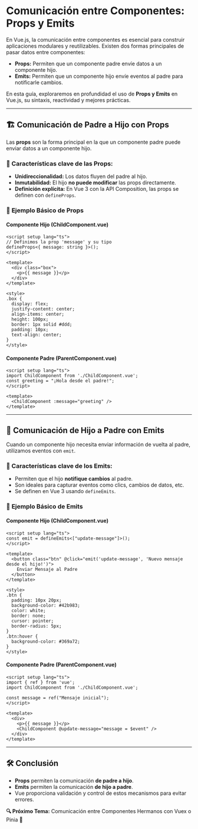 # Comunicación entre Componentes: Props y Emits

En Vue.js, la comunicación entre componentes es esencial para construir aplicaciones modulares y reutilizables. Existen dos formas principales de pasar datos entre componentes:

- **Props:** Permiten que un componente padre envíe datos a un componente hijo.
- **Emits:** Permiten que un componente hijo envíe eventos al padre para notificarle cambios.

En esta guía, exploraremos en profundidad el uso de **Props y Emits** en Vue.js, su sintaxis, reactividad y mejores prácticas.

---

## 🏗️ Comunicación de Padre a Hijo con Props

Las **props** son la forma principal en la que un componente padre puede enviar datos a un componente hijo.

### 📌 Características clave de las Props:
- **Unidireccionalidad:** Los datos fluyen del padre al hijo.
- **Inmutabilidad:** El hijo **no puede modificar** las props directamente.
- **Definición explícita:** En Vue 3 con la API Composition, las props se definen con `defineProps`.

### 📝 **Ejemplo Básico de Props**

#### **Componente Hijo (ChildComponent.vue)**
```vue
<script setup lang="ts">
// Definimos la prop 'message' y su tipo
defineProps<{ message: string }>();
</script>

<template>
  <div class="box">
    <p>{{ message }}</p>
  </div>
</template>

<style>
.box {
  display: flex;
  justify-content: center;
  align-items: center;
  height: 100px;
  border: 1px solid #ddd;
  padding: 10px;
  text-align: center;
}
</style>
```

#### **Componente Padre (ParentComponent.vue)**
```vue
<script setup lang="ts">
import ChildComponent from './ChildComponent.vue';
const greeting = "¡Hola desde el padre!";
</script>

<template>
  <ChildComponent :message="greeting" />
</template>
```

---

## 🔄 Comunicación de Hijo a Padre con Emits

Cuando un componente hijo necesita enviar información de vuelta al padre, utilizamos eventos con `emit`.

### 📌 Características clave de los Emits:
- Permiten que el hijo **notifique cambios** al padre.
- Son ideales para capturar eventos como clics, cambios de datos, etc.
- Se definen en Vue 3 usando `defineEmits`.

### 📝 **Ejemplo Básico de Emits**

#### **Componente Hijo (ChildComponent.vue)**
```vue
<script setup lang="ts">
const emit = defineEmits<["update-message"]>();
</script>

<template>
  <button class="btn" @click="emit('update-message', 'Nuevo mensaje desde el hijo!')">
    Enviar Mensaje al Padre
  </button>
</template>

<style>
.btn {
  padding: 10px 20px;
  background-color: #42b983;
  color: white;
  border: none;
  cursor: pointer;
  border-radius: 5px;
}
.btn:hover {
  background-color: #369a72;
}
</style>
```

#### **Componente Padre (ParentComponent.vue)**
```vue
<script setup lang="ts">
import { ref } from 'vue';
import ChildComponent from './ChildComponent.vue';

const message = ref("Mensaje inicial");
</script>

<template>
  <div>
    <p>{{ message }}</p>
    <ChildComponent @update-message="message = $event" />
  </div>
</template>
```

---

## 🛠️ Conclusión

- **Props** permiten la comunicación **de padre a hijo**.
- **Emits** permiten la comunicación **de hijo a padre**.
- Vue proporciona validación y control de estos mecanismos para evitar errores.

**🔍 Próximo Tema:** Comunicación entre Componentes Hermanos con Vuex o Pinia 🚀

